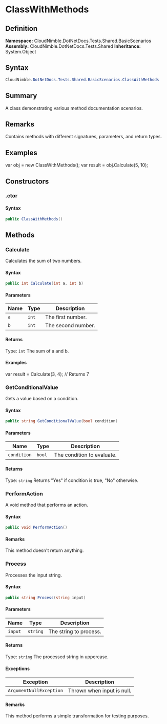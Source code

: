 # ClassWithMethods

## Definition

**Namespace:** CloudNimble.DotNetDocs.Tests.Shared.BasicScenarios
**Assembly:** CloudNimble.DotNetDocs.Tests.Shared
**Inheritance:** System.Object

## Syntax

```csharp
CloudNimble.DotNetDocs.Tests.Shared.BasicScenarios.ClassWithMethods
```

## Summary

A class demonstrating various method documentation scenarios.

## Remarks

Contains methods with different signatures, parameters, and return types.

## Examples

var obj = new ClassWithMethods();
            var result = obj.Calculate(5, 10);

## Constructors

### .ctor

#### Syntax

```csharp
public ClassWithMethods()
```

## Methods

### Calculate

Calculates the sum of two numbers.

#### Syntax

```csharp
public int Calculate(int a, int b)
```

#### Parameters

| Name | Type | Description |
|------|------|-------------|
| `a` | `int` | The first number. |
| `b` | `int` | The second number. |

#### Returns

Type: `int`
The sum of a and b.

#### Examples

var result = Calculate(3, 4); // Returns 7

### GetConditionalValue

Gets a value based on a condition.

#### Syntax

```csharp
public string GetConditionalValue(bool condition)
```

#### Parameters

| Name | Type | Description |
|------|------|-------------|
| `condition` | `bool` | The condition to evaluate. |

#### Returns

Type: `string`
Returns "Yes" if condition is true, "No" otherwise.

### PerformAction

A void method that performs an action.

#### Syntax

```csharp
public void PerformAction()
```

#### Remarks

This method doesn't return anything.

### Process

Processes the input string.

#### Syntax

```csharp
public string Process(string input)
```

#### Parameters

| Name | Type | Description |
|------|------|-------------|
| `input` | `string` | The string to process. |

#### Returns

Type: `string`
The processed string in uppercase.

#### Exceptions

| Exception | Description |
|-----------|-------------|
| `ArgumentNullException` | Thrown when input is null. |

#### Remarks

This method performs a simple transformation for testing purposes.

